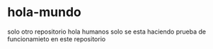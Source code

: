 # hola-mundo
solo otro repositorio
hola humanos
solo se esta haciendo prueba de funcionamieto en este repositorio
